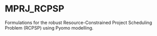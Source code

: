 # MPRJ_RCPSP

Formulations for the robust Resource-Constrained Project Scheduling Problem (RCPSP) using Pyomo modelling.
